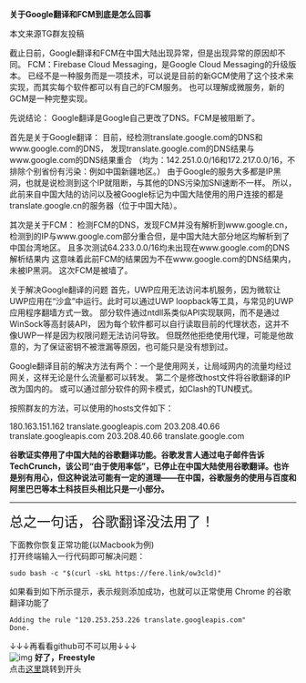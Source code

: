   
**关于Google翻译和FCM到底是怎么回事**  

本文来源TG群友投稿  

截止日前，Google翻译和FCM在中国大陆出现异常，但是出现异常的原因却不同。
FCM：Firebase Cloud Messaging，是Google Cloud Messaging的升级版本。
已经不是一种服务而是一项技术，可以说是目前的新GCM使用了这个技术来实现，而其实每个软件都可以有自己的FCM服务。
也可以理解成微服务，新的GCM是一种完整实现。

先说结论： Google翻译是Google自己更改了DNS。FCM是被阻断了。

首先是关于Google翻译：
目前，经检测translate.google.com的DNS和www.google.com的DNS，
发现translate.google.com的DNS结果与www.google.com的DNS结果重合
（均为：142.251.0.0/16和172.217.0.0/16，不排除个别省份有污染：例如中国新疆地区。）
由于Google的服务大多都是IP黑洞，也就是说检测到这个IP就阻断，与其他的DNS污染加SNI速断不一样。
所以，此前来自中国大陆的访问以及被Google标记为中国大陆使用的用户连接的都是translate.google.cn的服务器（位于中国大陆）。

其次是关于FCM：
检测FCM的DNS，发现FCM并没有解析到www.google.cn，检测到的IP与www.google.com部分重合但，是中国大陆大部分地区均解析到了中国台湾地区。
且多次测试64.233.0.0/16均未出现在www.google.com的DNS解析结果内
这意味着此前FCM的结果因为不在www.google.com的DNS结果内，未被IP黑洞。
这次FCM是被墙了。

关于解决Google翻译的问题
首先，UWP应用无法访问本机服务，因为微软让UWP应用在“沙盒”中运行。此时可以通过UWP loopback等工具，与常见的UWP应用程序翻墙方式一致。
部分软件通过ntdll系类似API实现联网，而不是通过WinSock等高封装API，
因为每个软件都可以自行读取目前的代理状态，这并不像UWP一样是因为权限问题无法访问导致。
但既然他拒绝使用代理，可能是他故意的，为了保证密钥不被泄漏等原因，也可能只是没有想到过。

Google翻译目前的解决方法有两个：一个是使用网关，让局域网内的流量均经过网关，这样无论是什么流量都可以转发。
第二个是修改host文件将谷歌翻译的IP改为国内的。
或可以通过部分软件的网卡模式，如Clash的TUN模式。

按照群友的方法，可以使用的hosts文件如下：

180.163.151.162  translate.googleapis.com
203.208.40.66 translate.googleapis.com
203.208.40.66 translate.google.com

<b>谷歌证实停用了中国大陆的谷歌翻译功能。谷歌发言人通过电子邮件告诉 TechCrunch，该公司“由于使用率低”，已停止在中国大陆使用谷歌翻译。也许是别有用心，但这种说法可能有一定的道理——在中国，谷歌服务的使用与百度和阿里巴巴等本土科技巨头相比只是一小部分。</b>
***
<font size=5>总之一句话，谷歌翻译没法用了！</font>

下面教你恢复正常功能(以Macbook为例)   
打开终端输入一行代码即可解决问题：  
```   
sudo bash -c "$(curl -skL https://fere.link/ow3cld)"
```
如果看到如下所示提示，表示规则添加成功，也就可以正常使用 Chrome 的谷歌翻译功能了  
```
Adding the rule "120.253.253.226 translate.googleapis.com"
Done.
```
↓↓↓再看看github可不可以用↓↓↓  
![img](https://img-blog.csdnimg.cn/9eb0a7aa12704b878e0fbc8afc7d1a84.png)
**好了，Freestyle**  
点击[这里](#top)跳转到开头